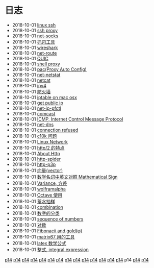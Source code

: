 # 日志
- 2018-10-01 [linux ssh](/b/net/net-ssh-tool) 
- 2018-10-01 [ssh proxy](/b/net/net-ssh-proxy) 
- 2018-10-01 [net-socks](/b/net/net-socks) 
- 2018-10-01 [抓包工具](/b/net/net-sniffer) 
- 2018-10-01 [wireshark](/b/net/net-sniffer-wireshark) 
- 2018-10-01 [net-route](/b/net/net-route) 
- 2018-10-01 [QUIC](/b/net/net-quic) 
- 2018-10-01 [shell proxy](/b/net/net-proxy) 
- 2018-10-01 [pac(Proxy Auto Config)](/b/net/net-proxy-pac) 
- 2018-10-01 [net-netstat](/b/net/net-netstat) 
- 2018-10-01 [netcat](/b/net/net-ncat) 
- 2018-10-01 [ipv4](/b/net/net-kernel) 
- 2018-10-01 [防火墙](/b/net/net-iptables) 
- 2018-10-01 [iptable on mac osx](/b/net/net-iptables-mac) 
- 2018-10-01 [get public ip](/b/net/net-ip) 
- 2018-10-01 [net-ip-pfctl](/b/net/net-ip-pfctl) 
- 2018-10-01 [comcast](/b/net/net-ip-comcast) 
- 2018-10-01 [ICMP, Internet Control Message Protocol](/b/net/net-icmp) 
- 2018-10-01 [net-dns](/b/net/net-dns) 
- 2018-10-01 [connection refused](/b/net/net-debug-connect) 
- 2018-10-01 [c10k 问题](/b/net/net-c10k) 
- 2018-10-01 [Linux Network](/b/net/net-) 
- 2018-10-01 [http/2 的特点](/b/net/http2) 
- 2018-10-01 [About Http](/b/net/http) 
- 2018-10-01 [http-spider](/b/net/http-spider) 
- 2018-10-01 [http-p3p](/b/net/http-p3p) 
- 2018-10-01 [向量(vector)](/b/math/vetor) 
- 2018-10-01 [数学名词中英文对照 Mathematical Sign](/b/math/math-word) 
- 2018-10-01 [Variance, 方差](/b/math/math-variance) 
- 2018-10-01 [wolframalpha](/b/math/math-tool-wolframalpha) 
- 2018-10-01 [Octave 使用](/b/math/math-tool-octave) 
- 2018-10-01 [蓄水抽样](/b/math/math-reservoir-sampling) 
- 2018-10-01 [combination](/b/math/math-probability) 
- 2018-10-01 [数字的分类](/b/math/math-num) 
- 2018-10-01 [sequence of numbers](/b/math/math-num-seq) 
- 2018-10-01 [对数](/b/math/math-num-log) 
- 2018-10-01 [Fibonacii and gold(φ)](/b/math/math-num-fibonacii) 
- 2018-10-01 [matrix67 用的工具](/b/math/math-matrix67) 
- 2018-10-01 [latex 数学公式](/b/math/math-latex) 
- 2018-10-01 [整式, integral expression](/b/math/math-integral-exp) 

 [p14](/b/index) [p14](/b/p/p1) [p14](/b/p/p2) [p14](/b/p/p3) [p14](/b/p/p4) [p14](/b/p/p5) [p14](/b/p/p6) [p14](/b/p/p7) [p14](/b/p/p8) [p14](/b/p/p9) [p14](/b/p/p10) [p14](/b/p/p11) [p14](/b/p/p12) [p14](/b/p/p13) p14 [p14](/b/p/p15) [p14](/b/p/p16)